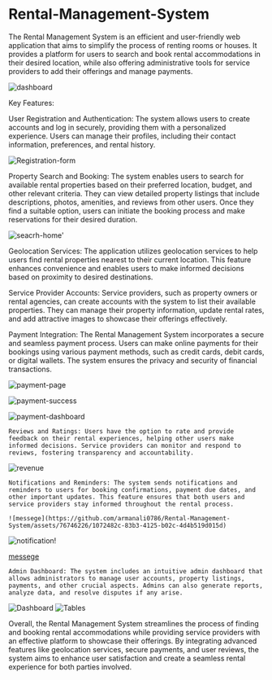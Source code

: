 # Rental-Management-System

The Rental Management System is an efficient and user-friendly web application that aims to simplify the process of renting rooms or houses. It provides a platform for users to search and book rental accommodations in their desired location, while also offering administrative tools for service providers to add their offerings and manage payments.

![dashboard](https://github.com/armanali0786/Rental-Management-System/assets/76746226/00420d82-8fc5-4590-af9d-2113eaf1424b)



Key Features:

User Registration and Authentication: The system allows users to create accounts and log in securely, providing them with a personalized experience. Users can manage their profiles, including their contact information, preferences, and rental history.


![Registration-form](https://github.com/armanali0786/Rental-Management-System/assets/76746226/340f48ba-ce61-4b92-9cba-9c43f8a66b50)

Property Search and Booking: The system enables users to search for available rental properties based on their preferred location, budget, and other relevant criteria. They can view detailed property listings that include descriptions, photos, amenities, and reviews from other users. Once they find a suitable option, users can initiate the booking process and make reservations for their desired duration.


![seacrh-home'](https://github.com/armanali0786/Rental-Management-System/assets/76746226/03add9c6-7524-4785-8f79-4adecc691505)


Geolocation Services: The application utilizes geolocation services to help users find rental properties nearest to their current location. This feature enhances convenience and enables users to make informed decisions based on proximity to desired destinations.

Service Provider Accounts: Service providers, such as property owners or rental agencies, can create accounts with the system to list their available properties. They can manage their property information, update rental rates, and add attractive images to showcase their offerings effectively.


Payment Integration: The Rental Management System incorporates a secure and seamless payment process. Users can make online payments for their bookings using various payment methods, such as credit cards, debit cards, or digital wallets. The system ensures the privacy and security of financial transactions.

 ![payment-page](https://github.com/armanali0786/Rental-Management-System/assets/76746226/2b365416-0985-4d75-bf73-8326218a8ccf)
 
 
 ![payment-success](https://github.com/armanali0786/Rental-Management-System/assets/76746226/a7673de8-edf4-4f74-bb9e-c21a9f64b92e)
 

![payment-dashboard](https://github.com/armanali0786/Rental-Management-System/assets/76746226/ccac2f1b-5aa1-4a3d-8562-eb8a559450d3)

 

    Reviews and Ratings: Users have the option to rate and provide feedback on their rental experiences, helping other users make informed decisions. Service providers can monitor and respond to reviews, fostering transparency and accountability.


![revenue](https://github.com/armanali0786/Rental-Management-System/assets/76746226/769f88be-3c50-4233-8531-6297776ece5d)



    Notifications and Reminders: The system sends notifications and reminders to users for booking confirmations, payment due dates, and other important updates. This feature ensures that both users and service providers stay informed throughout the rental process.
    
    ![messege](https://github.com/armanali0786/Rental-Management-System/assets/76746226/1072482c-83b3-4125-b02c-4d4b519d015d)

    
![notification](https://github.com/armanali0786/Rental-Management-System/assets/76746226/c77ee6f6-a62b-457f-990a-2966cea3d22e)!

[messege](https://github.com/armanali0786/Rental-Management-System/assets/76746226/9765208c-24f5-4ad1-8bac-bc03d65206c9)



    Admin Dashboard: The system includes an intuitive admin dashboard that allows administrators to manage user accounts, property listings, payments, and other crucial aspects. Admins can also generate reports, analyze data, and resolve disputes if any arise.
    
    
  
 ![Dashboard](https://github.com/armanali0786/Rental-Management-System/assets/76746226/3fe9999a-c547-488e-9813-dbbfd7ddece8)
![Tables](https://github.com/armanali0786/Rental-Management-System/assets/76746226/09c5a4b9-378a-4f0d-884e-d72f3ad36501)

    

Overall, the Rental Management System streamlines the process of finding and booking rental accommodations while providing service providers with an effective platform to showcase their offerings. By integrating advanced features like geolocation services, secure payments, and user reviews, the system aims to enhance user satisfaction and create a seamless rental experience for both parties involved.







